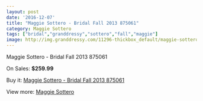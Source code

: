 ```yaml
---
layout: post
date: '2016-12-07'
title: "Maggie Sottero - Bridal Fall 2013 875061"
category: Maggie Sottero
tags: ["bridal","granddressy","sottero","fall","maggie"]
image: http://img.granddressy.com/11296-thickbox_default/maggie-sottero-bridal-fall-2013-875061.jpg
---
```

Maggie Sottero - Bridal Fall 2013 875061

On Sales: **$259.99**
<a href="https://www.granddressy.com/en/maggie-sottero/10391-maggie-sottero-bridal-fall-2013-875061.html"><amp-img layout="responsive" width="600" height="600" src="//img.granddressy.com/11296-thickbox_default/maggie-sottero-bridal-fall-2013-875061.jpg" alt="Maggie Sottero - Bridal Fall 2013 875061 0" /></a>

Buy it: [Maggie Sottero - Bridal Fall 2013 875061](https://www.granddressy.com/en/maggie-sottero/10391-maggie-sottero-bridal-fall-2013-875061.html "Maggie Sottero - Bridal Fall 2013 875061")

View more: [Maggie Sottero](https://www.granddressy.com/en/13-maggie-sottero "Maggie Sottero")